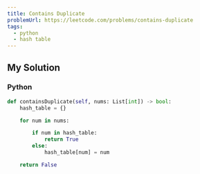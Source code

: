 ```yaml
---
title: Contains Duplicate
problemUrl: https://leetcode.com/problems/contains-duplicate
tags:
  - python
  - hash table
---
```


## My Solution

### Python

```py
def containsDuplicate(self, nums: List[int]) -> bool:
    hash_table = {}

    for num in nums:

        if num in hash_table:
            return True
        else:
            hash_table[num] = num

    return False
```
